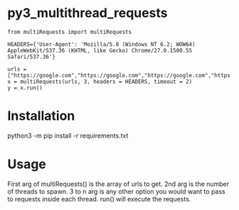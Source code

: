# py3_multithread_requests
```
from multiRequests import multiRequests

HEADERS={'User-Agent': 'Mozilla/5.0 (Windows NT 6.2; WOW64) AppleWebKit/537.36 (KHTML, like Gecko) Chrome/27.0.1500.55 Safari/537.36'}

urls = ["https://google.com","https://google.com","https://google.com","https://google.com"]
x = multiRequests(urls, 3, headers = HEADERS, timeout = 2)
y = x.run()
```
# Installation
python3 -m pip install -r requirements.txt

# Usage
First arg of multiRequests() is the array of urls to get. 2nd arg is the number of threads to spawn. 3 to n arg is any other option you would want to pass to requests inside each thread. run() will execute the requests. 

